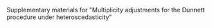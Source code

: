 Supplementary materials for "Multiplicity adjustments for the Dunnett procedure under heteroscedasticity"
